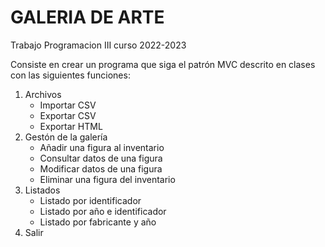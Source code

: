 # GALERIA DE ARTE
<p>Trabajo Programacion III curso 2022-2023</p> 
Consiste en crear un programa que siga el patrón MVC descrito en clases con las siguientes funciones:

1. Archivos
    - Importar CSV
    - Exportar CSV
    - Exportar HTML
2. Gestón de la galería
    - Añadir una figura al inventario
    - Consultar datos de una figura
    - Modificar datos de una figura
    - Eliminar una figura del inventario
3. Listados
    - Listado por identificador
    - Listado por año e identificador
    - Listado por fabricante y año
4. Salir